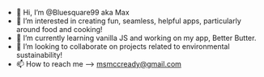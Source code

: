 - 👋 Hi, I’m @Bluesquare99 aka Max
- 👀 I’m interested in creating fun, seamless, helpful apps, particularly around food and cooking!
- 🌱 I’m currently learning vanilla JS and working on my app, Better Butter.
- 💞️ I’m looking to collaborate on projects related to environmental sustainability!
- 📫 How to reach me --> msmccready@gmail.com

<!---
Bluesquare99/Bluesquare99 is a ✨ special ✨ repository because its `README.md` (this file) appears on your GitHub profile.
You can click the Preview link to take a look at your changes.
--->
